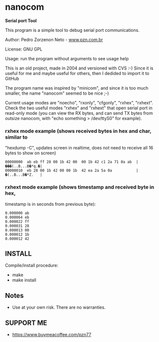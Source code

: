 # nanocom

**Serial port Tool**

This program is a simple tool to debug serial port communications.

Author: Pedro Zorzenon Neto - www.pzn.com.br

License: GNU GPL

Usage: run the program without arguments to see usage help

This is an old project, made in 2004 and versioned with CVS :-) Since it
is useful for me and maybe useful for others, then I dedided to import
it to GitHub

The program name was inspired by "minicom", and since it is too much
smaller, the name "nanocom" seemed to be nice ;-)

Current usage modes are "noecho", "rxonly", "cfgonly", "rxhex", "rxhext".
Check the two useful modes "rxhex" and "rxhext" that open serial port in
read-only mode (you can view the RX bytes, and can send TX bytes from
outsize nanocom, with "echo something > /dev/ttyS0" for example).

### **rxhex** mode example (shows received bytes in hex and char, similar to
"hexdump -C", updates screen in realtime, does not need to receive all
16 bytes to show on screen)

```
00000000  ab eb ff 28 00 1b 42 00  00 1b 42 c1 2a 71 0a ab  |���(..B...B�*q.�|
00000010  eb 28 00 1b 42 00 00 1b  42 ea 2a 5a 0a           |�(..B...B�*Z.   |
```

### **rxhext** mode example (shows timestamp and received byte in hex,
timestamp is in seconds from previous byte):

```
0.000000 ab
0.000064 eb
0.000022 ff
0.000031 28
0.000013 00
0.000012 1b
0.000012 42
```

## INSTALL

Compile/install procedure:
 - make
 - make install

## Notes

 - Use at your own risk. There are no warranties.

## SUPPORT ME

 - https://www.buymeacoffee.com/pzn77
